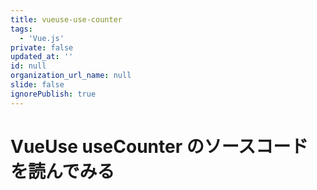 ```yaml
---
title: vueuse-use-counter
tags:
  - 'Vue.js'
private: false
updated_at: ''
id: null
organization_url_name: null
slide: false
ignorePublish: true
---
```

# VueUse useCounter のソースコードを読んでみる
